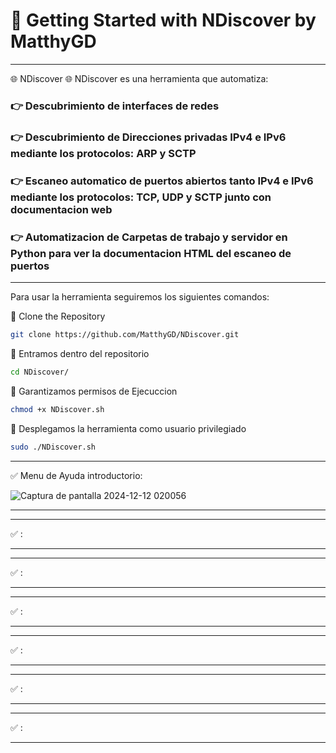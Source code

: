 # 🚀 Getting Started with NDiscover by MatthyGD

------------------------------------------------------------------------------------------------------------------------------------------------------------

🌐 NDiscover 🌐
NDiscover es una herramienta que automatiza:

### 👉 Descubrimiento de interfaces de redes
### 👉 Descubrimiento de Direcciones privadas IPv4 e IPv6 mediante los protocolos: ARP y SCTP
### 👉 Escaneo automatico de puertos abiertos tanto IPv4 e IPv6 mediante los protocolos: TCP, UDP y SCTP junto con documentacion web
### 👉 Automatizacion de Carpetas de trabajo y servidor en Python para ver la documentacion HTML del escaneo de puertos

------------------------------------------------------------------------------------------------------------------------------------------------------------

Para usar la herramienta seguiremos los siguientes comandos:

🔴 Clone the Repository

```bash
git clone https://github.com/MatthyGD/NDiscover.git
```

🔴 Entramos dentro del repositorio

```bash
cd NDiscover/
```

🔴 Garantizamos permisos de Ejecuccion

```bash
chmod +x NDiscover.sh
```

🔴 Desplegamos la herramienta como usuario privilegiado

```bash
sudo ./NDiscover.sh
```

------------------------------------------------------------------------------------------------------------------------------------------------------------

✅ Menu de Ayuda introductorio:

![Captura de pantalla 2024-12-12 020056](https://github.com/user-attachments/assets/499deb9f-58e0-4f36-99ea-61cd8130476d)


------------------------------------------------------------------------------------------------------------------------------------------------------------

------------------------------------------------------------------------------------------------------------------------------------------------------------

✅ :



------------------------------------------------------------------------------------------------------------------------------------------------------------

------------------------------------------------------------------------------------------------------------------------------------------------------------

✅ :



------------------------------------------------------------------------------------------------------------------------------------------------------------

------------------------------------------------------------------------------------------------------------------------------------------------------------

✅ :



------------------------------------------------------------------------------------------------------------------------------------------------------------

------------------------------------------------------------------------------------------------------------------------------------------------------------

✅ :



------------------------------------------------------------------------------------------------------------------------------------------------------------

------------------------------------------------------------------------------------------------------------------------------------------------------------

✅ :



------------------------------------------------------------------------------------------------------------------------------------------------------------

------------------------------------------------------------------------------------------------------------------------------------------------------------

✅ :



------------------------------------------------------------------------------------------------------------------------------------------------------------
